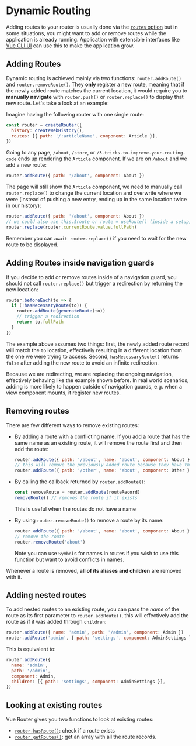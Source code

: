 # Dynamic Routing

<VueSchoolLink
  href="https://vueschool.io/lessons/vue-router-4-dynamic-routing"
  title="Learn how to add routes at runtime"
/>

Adding routes to your router is usually done via the [`routes` option](../../api/#routes) but in some situations, you might want to add or remove routes while the application is already running. Application with extensible interfaces like [Vue CLI UI](https://cli.vuejs.org/dev-guide/ui-api.html) can use this to make the application grow.

## Adding Routes

Dynamic routing is achieved mainly via two functions: `router.addRoute()` and `router.removeRoute()`. They **only** register a new route, meaning that if the newly added route matches the current location, it would require you to **manually navigate** with `router.push()` or `router.replace()` to display that new route. Let's take a look at an example:

Imagine having the following router with one single route:

```js
const router = createRouter({
  history: createWebHistory(),
  routes: [{ path: '/:articleName', component: Article }],
})
```

Going to any page, `/about`, `/store`, or `/3-tricks-to-improve-your-routing-code` ends up rendering the `Article` component. If we are on `/about` and we add a new route:

```js
router.addRoute({ path: '/about', component: About })
```

The page will still show the `Article` component, we need to manually call `router.replace()` to change the current location and overwrite where we were (instead of pushing a new entry, ending up in the same location twice in our history):

```js
router.addRoute({ path: '/about', component: About })
// we could also use this.$route or route = useRoute() (inside a setup)
router.replace(router.currentRoute.value.fullPath)
```

Remember you can `await router.replace()` if you need to wait for the new route to be displayed.

## Adding Routes inside navigation guards

If you decide to add or remove routes inside of a navigation guard, you should not call `router.replace()` but trigger a redirection by returning the new location:

```js
router.beforeEach(to => {
  if (!hasNecessaryRoute(to)) {
    router.addRoute(generateRoute(to))
    // trigger a redirection
    return to.fullPath
  }
})
```

The example above assumes two things: first, the newly added route record will match the `to` location, effectively resulting in a different location from the one we were trying to access. Second, `hasNecessaryRoute()` returns `false` after adding the new route to avoid an infinite redirection.

Because we are redirecting, we are replacing the ongoing navigation, effectively behaving like the example shown before. In real world scenarios, adding is more likely to happen outside of navigation guards, e.g. when a view component mounts, it register new routes.

## Removing routes

There are few different ways to remove existing routes:

- By adding a route with a conflicting name. If you add a route that has the same name as an existing route, it will remove the route first and then add the route:

  ```js
  router.addRoute({ path: '/about', name: 'about', component: About })
  // this will remove the previously added route because they have the same name and names are unique
  router.addRoute({ path: '/other', name: 'about', component: Other })
  ```

- By calling the callback returned by `router.addRoute()`:

  ```js
  const removeRoute = router.addRoute(routeRecord)
  removeRoute() // removes the route if it exists
  ```

  This is useful when the routes do not have a name
- By using `router.removeRoute()` to remove a route by its name:

  ```js
  router.addRoute({ path: '/about', name: 'about', component: About })
  // remove the route
  router.removeRoute('about')
  ```

  Note you can use `Symbol`s for names in routes if you wish to use this function but want to avoid conflicts in names.

Whenever a route is removed, **all of its aliases and children** are removed with it.

## Adding nested routes

To add nested routes to an existing route, you can pass the _name_ of the route as its first parameter to `router.addRoute()`, this will effectively add the route as if it was added through `children`:

```js
router.addRoute({ name: 'admin', path: '/admin', component: Admin })
router.addRoute('admin', { path: 'settings', component: AdminSettings })
```

This is equivalent to:

```js
router.addRoute({
  name: 'admin',
  path: '/admin',
  component: Admin,
  children: [{ path: 'settings', component: AdminSettings }],
})
```

## Looking at existing routes

Vue Router gives you two functions to look at existing routes:

- [`router.hasRoute()`](/api/interfaces/Router.md#Methods-hasRoute): check if a route exists
- [`router.getRoutes()`](/api/interfaces/Router.md#Methods-getRoutes): get an array with all the route records.
